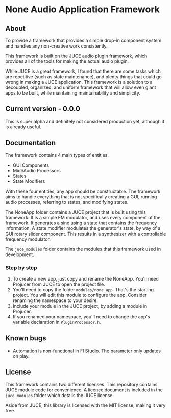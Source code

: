 # None Audio Application Framework
## About
To provide a framework that provides a simple drop-in component system
and handles any non-creative work consistently.

This framework is built on the JUCE audio plugin framework, which provides
all of the tools for making the actual audio plugin.

While JUCE is a great framework, I found that there are some tasks 
which are repetitive (such as state maintenance), and plenty things that could
go wrong in making a JUCE application. This framework is a solution
to a decoupled, organized, and uniform framework that will allow 
even giant apps to be built, while maintaining maintainability and simplicity.

## Current version - 0.0.0
This is super alpha and definitely not considered production yet, although it is already useful.

## Documentation
The framework contains 4 main types of entities.

- GUI Components
- Midi/Audio Processors
- States
- State Modifiers

With these four entities, any app should be constructable. The framework aims to 
handle everything that is not specifically creating a GUI, running audio processes, 
referring to states, and modifying states.

The NoneApp folder contains a JUCE project that is built using this framework. It
is a simple FM modulator, and uses every component of the framework. It generates
a sine using a state that contains the frequency information. A state modifier
modulates the generator's state, by way of a GUI rotary slider component. This
results in a synthesizer with a controllable frequency modulator.

The `juce_modules` folder contains the modules that this framework used in development.

### Step by step
1) To create a new app, just copy and rename the NoneApp. You'll need Projucer from JUCE to 
open the project file.
2) You'll need to copy the folder `modules/none_app`. That's the starting project. You
will edit this module to configure the app. Consider renaming the namespace to your desire.
3) Include your module in the JUCE project, by adding a module in Projucer.
4) If you renamed your namespace, you'll need to change the app's variable 
declaration in `PluginProcessor.h`.

## Known bugs
- Automation is non-functional in Fl Studio. The parameter only updates on play.

## License
This framework contains two different licenses. This repository contains JUCE module code 
for convenience. A licence document is included in the `juce_modules` folder which details the JUCE license.

Aside from JUCE, this library is licensed with the MIT license, making it very free.
